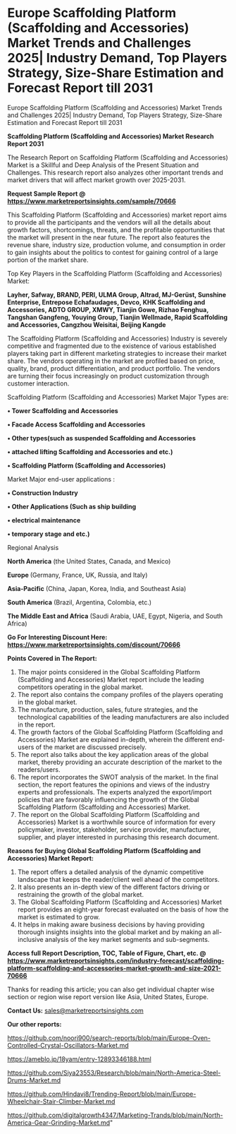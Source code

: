 # Europe Scaffolding Platform (Scaffolding and Accessories) Market Trends and Challenges 2025| Industry Demand, Top Players Strategy, Size-Share Estimation and Forecast Report till 2031
Europe Scaffolding Platform (Scaffolding and Accessories) Market Trends and Challenges 2025| Industry Demand, Top Players Strategy, Size-Share Estimation and Forecast Report till 2031

<strong>Scaffolding Platform (Scaffolding and Accessories) Market Research Report 2031</strong>

The Research Report on Scaffolding Platform (Scaffolding and Accessories) Market is a Skillful and Deep Analysis of the Present Situation and Challenges. This research report also analyzes other important trends and market drivers that will affect market growth over 2025-2031.

<strong>Request Sample Report @ <a href=https://www.marketreportsinsights.com/sample/70666>https://www.marketreportsinsights.com/sample/70666</a></strong>

This Scaffolding Platform (Scaffolding and Accessories) market report aims to provide all the participants and the vendors will all the details about growth factors, shortcomings, threats, and the profitable opportunities that the market will present in the near future. The report also features the revenue share, industry size, production volume, and consumption in order to gain insights about the politics to contest for gaining control of a large portion of the market share.

Top Key Players in the Scaffolding Platform (Scaffolding and Accessories) Market:

<strong>Layher, Safway, BRAND, PERI, ULMA Group, Altrad, MJ-Gerüst, Sunshine Enterprise, Entrepose Echafaudages, Devco, KHK Scaffolding and Accessories, ADTO GROUP, XMWY, Tianjin Gowe, Rizhao Fenghua, Tangshan Gangfeng, Youying Group, Tianjin Wellmade, Rapid Scaffolding and Accessories, Cangzhou Weisitai, Beijing Kangde</strong>

The Scaffolding Platform (Scaffolding and Accessories) Industry is severely competitive and fragmented due to the existence of various established players taking part in different marketing strategies to increase their market share. The vendors operating in the market are profiled based on price, quality, brand, product differentiation, and product portfolio. The vendors are turning their focus increasingly on product customization through customer interaction.

Scaffolding Platform (Scaffolding and Accessories) Market Major Types are:

<strong>• Tower Scaffolding and Accessories

• Facade Access Scaffolding and Accessories

• Other types(such as suspended Scaffolding and Accessories

• attached lifting Scaffolding and Accessories and etc.)

• Scaffolding Platform (Scaffolding and Accessories)</strong>

Market Major end-user applications :

<strong>• Construction Industry

• Other Applications (Such as ship building

• electrical maintenance

• temporary stage and etc.)</strong>

Regional Analysis

</u><strong><b>North America</b></strong> (the United States, Canada, and Mexico)

<strong><b>Europe </b></strong>(Germany, France, UK, Russia, and Italy)

<strong><b>Asia-Pacific</b></strong> (China, Japan, Korea, India, and Southeast Asia)

<strong><b>South America</b></strong> (Brazil, Argentina, Colombia, etc.)

<strong><b>The Middle East and Africa</b></strong> (Saudi Arabia, UAE, Egypt, Nigeria, and South Africa)

<strong>Go For Interesting Discount Here: <a href=https://www.marketreportsinsights.com/discount/70666>https://www.marketreportsinsights.com/discount/70666</a></strong>

<strong>Points Covered in The Report:</strong>
<ol>
  <li>The major points considered in the Global Scaffolding Platform (Scaffolding and Accessories) Market report include the leading competitors operating in the global market.</li>
  <li>The report also contains the company profiles of the players operating in the global market.</li>
  <li>The manufacture, production, sales, future strategies, and the technological capabilities of the leading manufacturers are also included in the report.</li>
  <li>The growth factors of the Global Scaffolding Platform (Scaffolding and Accessories) Market are explained in-depth, wherein the different end-users of the market are discussed precisely.</li>
  <li>The report also talks about the key application areas of the global market, thereby providing an accurate description of the market to the readers/users.</li>
  <li>The report incorporates the SWOT analysis of the market. In the final section, the report features the opinions and views of the industry experts and professionals. The experts analyzed the export/import policies that are favorably influencing the growth of the Global Scaffolding Platform (Scaffolding and Accessories) Market.</li>
  <li>The report on the Global Scaffolding Platform (Scaffolding and Accessories) Market is a worthwhile source of information for every policymaker, investor, stakeholder, service provider, manufacturer, supplier, and player interested in purchasing this research document.</li>
</ol>
<strong>Reasons for Buying Global Scaffolding Platform (Scaffolding and Accessories) Market Report:</strong>

<ol>
  <li>The report offers a detailed analysis of the dynamic competitive landscape that keeps the reader/client well ahead of the competitors.</li>
  <li>It also presents an in-depth view of the different factors driving or restraining the growth of the global market.</li>
  <li>The Global Scaffolding Platform (Scaffolding and Accessories) Market report provides an eight-year forecast evaluated on the basis of how the market is estimated to grow.</li>
  <li>It helps in making aware business decisions by having providing thorough insights insights into the global market and by making an all-inclusive analysis of the key market segments and sub-segments.</li>
</ol>
<strong>Access full Report Description, TOC, Table of Figure, Chart, etc. @ <a href=https://www.marketreportsinsights.com/industry-forecast/scaffolding-platform-scaffolding-and-accessories-market-growth-and-size-2021-70666>https://www.marketreportsinsights.com/industry-forecast/scaffolding-platform-scaffolding-and-accessories-market-growth-and-size-2021-70666</a></strong>


Thanks for reading this article; you can also get individual chapter wise section or region wise report version like Asia, United States, Europe.

<strong>Contact Us:</strong>
sales@marketreportsinsights.com

<strong>Our other reports:</strong>

<a href=https://github.com/noori900/search-reports/blob/main/Europe-Oven-Controlled-Crystal-Oscillators-Market.md>https://github.com/noori900/search-reports/blob/main/Europe-Oven-Controlled-Crystal-Oscillators-Market.md</a>

<a href=https://ameblo.jp/18yam/entry-12893346188.html>https://ameblo.jp/18yam/entry-12893346188.html</a>

<a href=https://github.com/Siya23553/Research/blob/main/North-America-Steel-Drums-Market.md>https://github.com/Siya23553/Research/blob/main/North-America-Steel-Drums-Market.md</a>

<a href=https://github.com/Hindavi8/Trending-Report/blob/main/Europe-Wheelchair-Stair-Climber-Market.md>https://github.com/Hindavi8/Trending-Report/blob/main/Europe-Wheelchair-Stair-Climber-Market.md</a>

<a href=https://github.com/digitalgrowth4347/Marketing-Trands/blob/main/North-America-Gear-Grinding-Market.md>https://github.com/digitalgrowth4347/Marketing-Trands/blob/main/North-America-Gear-Grinding-Market.md</a>"
